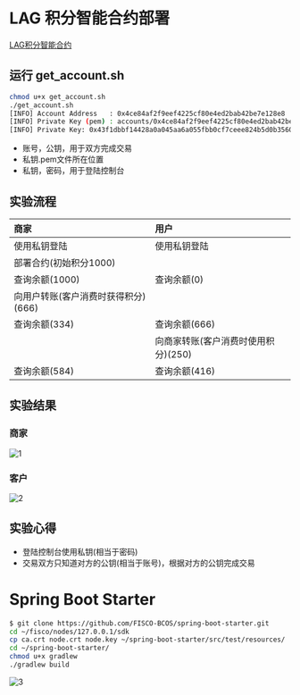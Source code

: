 # LAG 积分智能合约部署

[LAG积分智能合约](/LAGCredit.sol)

## 运行 get_account.sh 
```bash
chmod u+x get_account.sh
./get_account.sh
[INFO] Account Address   : 0x4ce84af2f9eef4225cf80e4ed2bab42be7e128e8
[INFO] Private Key (pem) : accounts/0x4ce84af2f9eef4225cf80e4ed2bab42be7e128e8.pem
[INFO] Private Key: 0x43f1dbbf14428a0a045aa6a055fbb0cf7ceee824b5d0b3560fe817cddcefc71a
```
* 账号，公钥，用于双方完成交易
* 私钥.pem文件所在位置
* 私钥，密码，用于登陆控制台

## 实验流程
| 商家 | 用户 |
| :------ | :------ |
|使用私钥登陆|使用私钥登陆|
|部署合约(初始积分1000)||
|查询余额(1000)|查询余额(0)|
|向用户转账(客户消费时获得积分)(666)||
|查询余额(334)|查询余额(666)|
||向商家转账(客户消费时使用积分)(250)|
|查询余额(584)|查询余额(416)|

## 实验结果
### 商家
![1](/images/merchant.png)

### 客户
![2](/images/customer.png)

## 实验心得
* 登陆控制台使用私钥(相当于密码)
* 交易双方只知道对方的公钥(相当于账号)，根据对方的公钥完成交易

# Spring Boot Starter

```bash
$ git clone https://github.com/FISCO-BCOS/spring-boot-starter.git
cd ~/fisco/nodes/127.0.0.1/sdk 
cp ca.crt node.crt node.key ~/spring-boot-starter/src/test/resources/
cd ~/spring-boot-starter/
chmod u+x gradlew
./gradlew build
```
![3](/images/build.png)